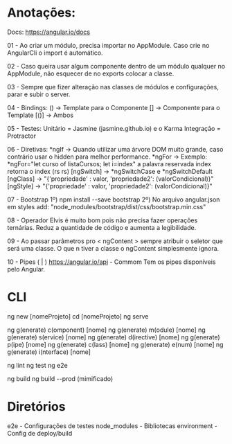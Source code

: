 # Anotações:

Docs: https://angular.io/docs

01 - Ao criar um módulo, precisa importar no AppModule. Caso crie no AngularCli 
    o import é automático.

02 - Caso queira usar algum componente dentro de um módulo qualquer 
	no AppModule, não esquecer de no exports colocar a classe.
	
03 - Sempre que fizer alteração nas classes de módulos e configurações,
	parar e subir o server.

04 - Bindings: 
		() -> Template para o Componente 
		[] -> Componente para o Template
		[()] -> Ambos 

05 - Testes:
 	 Unitário   = Jasmine (jasmine.github.io)	e o Karma
	 Integração = Protractor 

06 - Diretivas:
	*ngIf -> Quando utilizar uma árvore DOM muito grande, caso contrário 
			 usar o hidden para melhor performance.
	*ngFor ->  Exemplo: *ngFor="let curso of listaCursos; let i=index" 
	           a palavra reservada index retorna o index (rs rs)
	[ngSwitch] -> *ngSwitchCase e *ngSwitchDefault
	[ngClass] -> "{'propriedade' : valor, 'propriedade2': (valorCondicional)}"
	[ngStyle] -> "{'propriedade' : valor, 'propriedade2': (valorCondicional)}"

07 - Bootstrap
	1º) npm install --save bootstrap
	2º) No arquivo angular.json em styles add: "node_modules/bootstrap/dist/css/bootstrap.min.css"

08 - Operador Elvis é muito bom pois não precisa fazer operações ternárias.
    Reduz a quantidade de código e aumenta a legibilidade.

09 - Ao passar parâmetros pro < ngContent > sempre atribuir o seletor que será uma 
	classe. O que n tiver a classe o ngContent simplesmente ignora.

10 - Pipes ( | )
	 https://angular.io/api - Commom
	 Tem os pipes disponíveis pelo Angular.

# CLI

ng new [nomeProjeto]
cd [nomeProjeto]
ng serve

ng g(enerate) c(omponent) [nome]
ng g(enerate) m(odule) [nome]
ng g(enerate) s(ervice) [nome]
ng g(enerate) d(irective) [nome]
ng g(enerate) p(ipe) [nome]
ng g(enerate) c(lass) [nome]
ng g(enerate) e(num) [nome]
ng g(enerate) i(nterface) [nome]

ng lint
ng test
ng e2e 

ng build 
ng build --prod (mimificado)

# Diretórios

e2e          - Configurações de testes
node_modules - Bibliotecas
environment  - Config de deploy/build